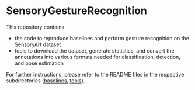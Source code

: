 # SensoryGestureRecognition
This repository contains
- the code to reproduce baselines and perform gesture recognition on the SensoryArt dataset
- tools to download the dataset, generate statistics, and convert the annotations into various formats needed for classification, detection, and pose estimation

For further instructions, please refer to the README files in the respective subdirectories ([baselines](baselines/README.md), [tools](tools/README.md)).

